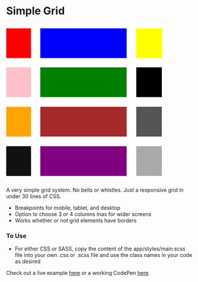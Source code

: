 # Simple Grid

<kbd>![Image](simple-grid.png)</kbd>

A very simple grid system. No bells or whistles. Just a responsive grid in under 30 lines of CSS.

* Breakpoints for mobile, tablet, and desktop
* Option to choose 3 or 4 columns max for wider screens
* Works whether or not grid elements have borders

### To Use

* For either CSS or SASS, copy the content of the app/styles/main.scss file into your own .css or .scss file and use the class names in your code as desired

Check out a live example [here](http://simplegrid-danbuda.surge.sh/) or a working CodePen [here](http://codepen.io/danbuda/pen/KgVgxz).
